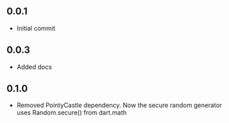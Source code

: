 ## 0.0.1
* Initial commit

## 0.0.3
* Added docs

## 0.1.0
* Removed PointyCastle dependency. Now the secure random generator uses Random.secure() from dart.math